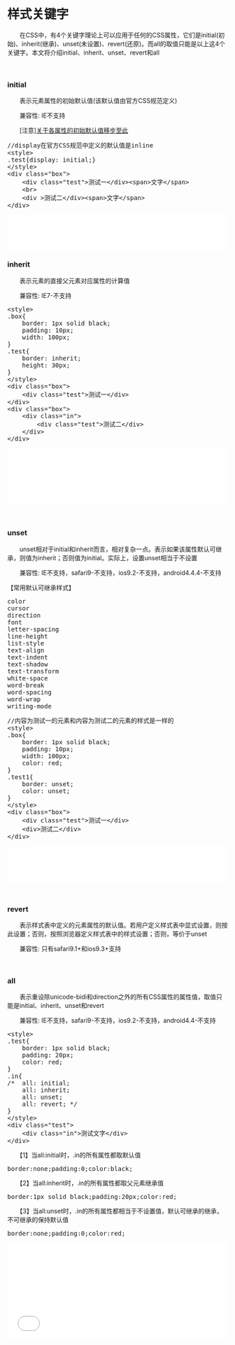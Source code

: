 # 样式关键字

　　在CSS中，有4个关键字理论上可以应用于任何的CSS属性，它们是initial(初始)、inherit(继承)、unset(未设置)、revert(还原)。而all的取值只能是以上这4个关键字。本文将介绍initial、inherit、unset、revert和all

&nbsp;

### initial

　　表示元素属性的初始默认值(该默认值由官方CSS规范定义)

　　兼容性: IE不支持

　　[注意][关于各属性的初始默认值移步至此](https://developer.mozilla.org/en-US/docs/Web/CSS/Reference)

<div class="cnblogs_code">
<pre>//display在官方CSS规范中定义的默认值是inline
&lt;style&gt;
.test{display: initial;}
&lt;/style&gt;
&lt;div class="box"&gt;
    &lt;div class="test"&gt;测试一&lt;/div&gt;&lt;span&gt;文字&lt;/span&gt;
    &lt;br&gt;
    &lt;div &gt;测试二&lt;/div&gt;&lt;span&gt;文字&lt;/span&gt;
&lt;/div&gt;</pre>
</div>

<iframe style="line-height: 1.5; width: 100%; height: 80px;" src="{{book.demo}}/css/base/b6.html" frameborder="0" width="320" height="240"></iframe>

### inherit

　　表示元素的直接父元素对应属性的计算值

　　兼容性: IE7-不支持

<div class="cnblogs_code">
<pre>&lt;style&gt;
.box{
    border: 1px solid black;
    padding: 10px;
    width: 100px;
}
.test{
    border: inherit;
    height: 30px;
}
&lt;/style&gt;
&lt;div class="box"&gt;
    &lt;div class="test"&gt;测试一&lt;/div&gt;
&lt;/div&gt;
&lt;div class="box"&gt;
    &lt;div class="in"&gt;
        &lt;div class="test"&gt;测试二&lt;/div&gt;        
    &lt;/div&gt;
&lt;/div&gt;</pre>
</div>

<iframe style="width: 100%; height: 130px;" src="{{book.demo}}/css/base/b7.html" frameborder="0" width="320" height="240"></iframe>

&nbsp;

### unset

　　unset相对于initial和inherit而言，相对复杂一点。表示如果该属性默认可继承，则值为inherit；否则值为initial。实际上，设置unset相当于不设置

　　兼容性: IE不支持，safari9-不支持，ios9.2-不支持，android4.4.4-不支持

【常用默认可继承样式】

<div class="cnblogs_code">
<pre>color
cursor
direction
font
letter-spacing
line-height
list-style
text-align
text-indent
text-shadow
text-transform
white-space
word-break
word-spacing
word-wrap
writing-mode</pre>
</div>
<div class="cnblogs_code">
<pre>//内容为测试一的元素和内容为测试二的元素的样式是一样的
&lt;style&gt;
.box{
    border: 1px solid black;
    padding: 10px;
    width: 100px;
    color: red;
}
.test1{
    border: unset;
    color: unset;
}
&lt;/style&gt;
&lt;div class="box"&gt;
    &lt;div class="test"&gt;测试一&lt;/div&gt;
    &lt;div&gt;测试二&lt;/div&gt;
&lt;/div&gt;</pre>
</div>

<iframe style="width: 100%; height: 80px;" src="{{book.demo}}/css/base/b8.html" frameborder="0" width="320" height="240"></iframe>

&nbsp;

### revert

　　表示样式表中定义的元素属性的默认值。若用户定义样式表中显式设置，则按此设置；否则，按照浏览器定义样式表中的样式设置；否则，等价于unset&nbsp;

　　兼容性: 只有safari9.1+和ios9.3+支持

&nbsp;

### all

　　表示重设除unicode-bidi和direction之外的所有CSS属性的属性值，取值只能是initial、inherit、unset和revert

　　兼容性: IE不支持，safari9-不支持，ios9.2-不支持，android4.4-不支持

<div class="cnblogs_code">
<pre>&lt;style&gt;
.test{
    border: 1px solid black;
    padding: 20px;
    color: red;
}
.in{
/*  all: initial;
    all: inherit;
    all: unset;
    all: revert; */
}
&lt;/style&gt;
&lt;div class="test"&gt;
    &lt;div class="in"&gt;测试文字&lt;/div&gt;            
&lt;/div&gt;</pre>
</div>

　　【1】当all:initial时，.in的所有属性都取默认值

<div class="cnblogs_code">
<pre>border:none;padding:0;color:black;</pre>
</div>

　　【2】当all:inherit时，.in的所有属性都取父元素继承值

<div class="cnblogs_code">
<pre>border:1px solid black;padding:20px;color:red;</pre>
</div>

　　【3】当all:unset时，.in的所有属性都相当于不设置值，默认可继承的继承，不可继承的保持默认值

<div class="cnblogs_code">
<pre>border:none;padding:0;color:red;</pre>
</div>

<iframe style="width: 100%; height: 220px;" src="{{book.demo}}/css/base/b9.html" frameborder="0" width="320" height="240"></iframe>

